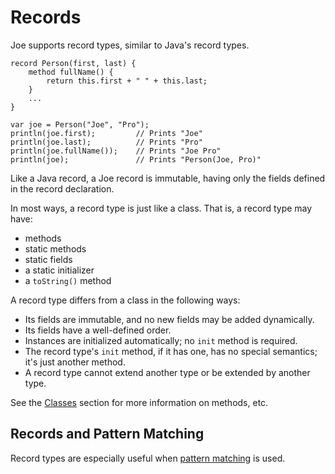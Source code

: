 # Records

Joe supports record types, similar to Java's record types.

```joe
record Person(first, last) {
    method fullName() {
        return this.first + " " + this.last;
    }
    ...
}

var joe = Person("Joe", "Pro");
println(joe.first);         // Prints "Joe"
println(joe.last);          // Prints "Pro"
println(joe.fullName());    // Prints "Joe Pro"
println(joe);               // Prints "Person(Joe, Pro)"
```

Like a Java record, a Joe record is immutable, having only the fields
defined in the record declaration.  

In most ways, a record type is just like a class.  That is, a record type may 
have:

- methods
- static methods
- static fields
- a static initializer
- a `toString()` method

A record type differs from a class in the following ways:

- Its fields are immutable, and no new fields may be added dynamically.
- Its fields have a well-defined order.
- Instances are initialized automatically; no `init` method is required.
- The record type's `init` method, if it has one, has no special
  semantics; it's just another method.
- A record type cannot extend another type or be extended by another type.

See the [Classes](classes.md) section for more information on methods,
etc.

## Records and Pattern Matching

Record types are especially useful when [pattern matching](patterns.md)
is used.

